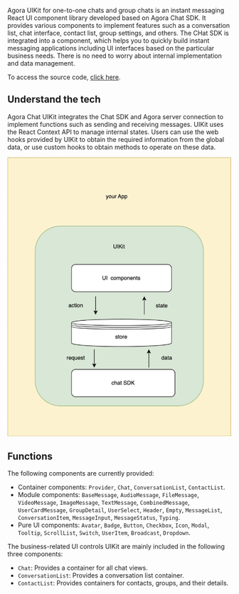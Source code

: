Agora UIKit for one-to-one chats and group chats is an instant messaging React UI component library developed based on 
Agora Chat SDK. It provides various components to implement features such as a conversation list, chat interface, 
contact list, group settings, and others. The CHat SDK is integrated into a component, which helps you to quickly build instant messaging applications including UI interfaces based on the particular business needs. There is no need to worry about internal implementation and data management.

To access the source code, [click here](https://github.com/easemob/chatuikit-android).

## Understand the tech

Agora Chat UIKit integrates the Chat SDK and Agora server connection to implement functions such as sending and receiving messages. UIKit uses the React Context API to manage internal states. Users can use the web hooks provided by UIKit to obtain the required information from the global data, or use custom hooks to obtain methods to operate on these data.

![technical-principle](../../assets/images/uikit-web-technical-principle.png)

## Functions

The following components are currently provided:

- Container components: `Provider`, `Chat`, `ConversationList`, `ContactList`.
- Module components: `BaseMessage`, `AudioMessage`, `FileMessage`, `VideoMessage`, `ImageMessage`, `TextMessage`, `CombinedMessage`, `UserCardMessage`, `GroupDetail`, `UserSelect`, `Header`, `Empty`, `MessageList`, `ConversationItem`, `MessageInput`, `MessageStatus`, `Typing`.
- Pure UI components: `Avatar`, `Badge`, `Button`, `Checkbox`, `Icon`, `Modal`, `Tooltip`, `ScrollList`, `Switch`, `UserItem`, `Broadcast`, `Dropdown`.

The business-related UI controls UIKit are mainly included in the following three components:

- `Chat`: Provides a container for all chat views.
- `ConversationList`: Provides a conversation list container.
- `ContactList`: Provides containers for contacts, groups, and their details.